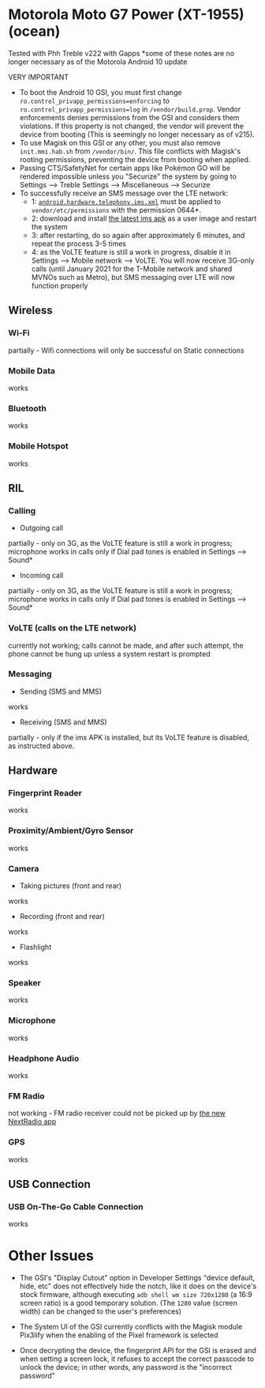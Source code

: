 # Motorola Moto G7 Power (XT-1955) (ocean)

Tested with Phh Treble v222 with Gapps
*some of these notes are no longer necessary as of the Motorola Android 10 update

VERY IMPORTANT
- To boot the Android 10 GSI, you must first change `ro.control_privapp_permissions=enforcing` to `ro.control_privapp_permissions=log` in `/vendor/build.prop`. Vendor enforcements denies permissions from the GSI and considers them violations. If this property is not changed, the vendor will prevent the device from booting (This is seemingly no longer necessary as of v215).
- To use Magisk on this GSI or any other, you must also remove `init.mmi.hab.sh` from `/vendor/bin/`. This file conflicts with Magisk's rooting permissions, preventing the device from booting when applied.
- Passing CTS/SafetyNet for certain apps like Pokémon GO will be rendered impossible unless you "Securize" the system by going to Settings --> Treble Settings --> Miscellaneous --> Securize
- To successfully receive an SMS message over the LTE network:
  - 1: [`android.hardware.telephony.ims.xml`](http://treble.phh.me/android.hardware.telephony.ims.xml) must be applied to `vendor/etc/permissions` with the permission 0644*.
  - 2: download and install [the latest ims apk](http://treble.phh.me/stable/ims-q.64.apk) as a user image and restart the system
  - 3: after restarting, do so again after approximately 6 minutes, and repeat the process 3-5 times
  - 4: as the VoLTE feature is still a work in progress, disable it in Settings --> Mobile network --> VoLTE. You will now receive 3G-only calls (until January 2021 for the T-Mobile network and shared MVNOs such as Metro), but SMS messaging over LTE will now function properly

## Wireless

### Wi-Fi

partially - Wifi connections will only be successful on Static connections 

### Mobile Data

works

### Bluetooth

works

### Mobile Hotspot

works

## RIL

### Calling

- Outgoing call

partially - only on 3G, as the VoLTE feature is still a work in progress; microphone works in calls only if Dial pad tones is enabled in Settings --> Sound*

- Incoming call

partially - only on 3G, as the VoLTE feature is still a work in progress; microphone works in calls only if Dial pad tones is enabled in Settings --> Sound*

### VoLTE (calls on the LTE network)

currently not working; calls cannot be made, and after such attempt, the phone cannot be hung up unless a system restart is prompted

### Messaging

- Sending (SMS and MMS)

works

- Receiving (SMS and MMS)


partially - only if the ims APK is installed, but its VoLTE feature is disabled, as instructed above.


## Hardware

### Fingerprint Reader

works

### Proximity/Ambient/Gyro Sensor

works

### Camera

- Taking pictures (front and rear)

works

- Recording (front and rear)

works

- Flashlight

works

### Speaker

works

### Microphone

works

### Headphone Audio

works

### FM Radio

not working - FM radio receiver could not be picked up by [the new NextRadio app](https://play.google.com/store/apps/details?id=com.nextradioapp.nextradio)

### GPS

works

## USB Connection

### USB On-The-Go Cable Connection

works


# Other Issues

- The GSI's "Display Cutout" option in Developer Settings "device default, hide, etc" does not effectively hide the notch, like it does on the device's stock firmware, although executing `adb shell wm size 720x1280` (a 16:9 screen ratio) is a good temporary solution. (The `1280` value (screen width) can be changed to the user's preferences)

- The System UI of the GSI currently conflicts with the Magisk module Pix3lify when the enabling of the Pixel framework is selected

- Once decrypting the device, the fingerprint API for the GSI is erased and when setting a screen lock, it refuses to accept the correct passcode to unlock the device; in other words, any password is the "incorrect password"
